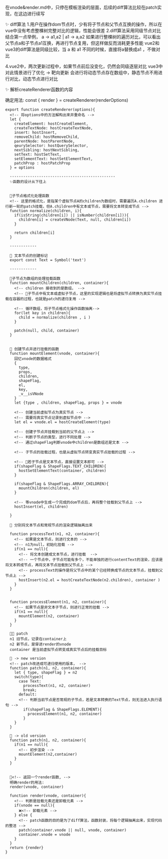 在vnode&render.md中，只停在模板渲染的层面，后续的diff算法比较在patch实现，在这边进行续写

✨ diff算法
  1.用户在操作dom节点时，少有将子节点和父节点互换的操作，所以在vue中没有考虑整棵树完整对比的逻辑，性能会很差
  2.diff算法采用同级节点对比
    结合第一点举例， a -> a1,a2  |  a1 -> a,a2 
    如果进行整棵树的遍历对比，可以看出父节点a和子节点a1互换，再进行节点复用，但这样做反而消耗更多性能
    vue2和vue3的diff算法是同级比较，当 a 和 a1 不同的时候，直接将a替换成a1 ，不做对比
  
  4.vue2中，两次更新过程中，如果节点前后没变化，仍然会同级逐层对比
    vue3中对此情景进行了优化 -> 靶向更新
    会进行将动态节点存在数组中，静态节点不用进行对比，动态节点进行对比



✨ 解析createRenderer函数的内容

  确定用法:
    const { render } = createRenderer(renderOptions)

    export function createRenderer(options){
      <!-- 将options中的方法解构出来并重命名 -->
      let {
        createElement: hostCreateElement,
        createTextNode: hostCreateTextNode,
        insert: hostInsert,
        removeChild: hostRemoveChild,
        parentNode: hostParentNode,
        qeurySelector: hostQuerySelector,
        nextSibling: hostNextSibling,
        setText: hostSetText,
        setElementText: hostSetElementText,
        patchProp : hostPatchProp
      } = options
      
      -----------------------------------------------
      ✨函数的设计从下往上


      🚩子节点格式化处理函数
      <!-- 这里的格式化，是指某个虚拟节点A的children为数组时，需要遍历A.children 进行新一轮的patch挂载，但A.children中有文本或节点，需要将文本转变成节点 -->
      function normalize(children, i){
        if(isString(children[i]) || isNumber(children[i])){
          children[i] = createVNode(Text, null, children[i])
        }

        return children[i]
      }

      ------------

      🚩 文本节点的创建标记
      export const Text = Symbol('text')

      ------------

      🚩子节点为数组的处理挂载函数
      function mountChildren(children, container){
        <!-- children 接收到的是数组， -->
        <!-- 🌟子节点中有文本或虚拟子节点，这里的实现逻辑也是将虚拟节点转换为真实节点挂载在容器的过程，也就是patch的递归复用 -->
        
        <!-- 循环数组，将子节点格式化操作函数抽离-->
        for(let key in children){
          child = normalize(children , i )
        }
        
        patch(null, child, container)
      }


      🚩 创建节点并进行挂载的函数
      function mountElement(vnode, container){
        回忆vnode的数据格式
        {
          type,
          props,
          children,
          shapeFlag,
          el,
          key,
          _v__isVNode
        }
        let {type , children, shapeFlag, props } = vnode
        
        <!-- 创建当前虚拟节点为真实节点 -->
        <!-- 需要将真实节点记录到虚拟节点中 -->
        let el = vnode.el = hostCreateElement(type)

        <!-- 创建子节点并挂载到当前的父节点上 -->
        <!-- 判断子节点的类型，进行不同处理 -->
        <!-- 通过shapeFlag判断vnode中children是数组还是文本 -->

        <!-- 子节点的挂载过程，也是从虚拟节点转变真实节点挂载的过程 -->

        <!-- 🌟若子节点是文本节点，直接设置文本即可 -->
        if(shapeFlag & ShapeFlags.TEXT_CHILDREN){
          hostSetElementText(container, children)
        }

        if(shapeFlag & ShapeFlags.ARRAY_CHILDREN){
          mountChildren(children, el)
        }
        
        <!-- 等vnode中生成一个完成的dom节点后，再将整个挂载到父节点上 -->
        hostInsert(el, children)
        
      }

      🚩 分别将文本节点和常规节点的渲染逻辑抽离出来

      function processText(n1, n2, container){
        <!-- 如果是文本节点，则进行文本的 -->
        <!-- n1为null，初始化挂载 -->
        if(n1 == null){
          <!-- 将文本创建成文本节点，进行挂载  -->
          <!-- 一个节点中，子节点可能有多个，不能单独的进行contentText的渲染，应该是将文本转成节点，再将文本节点挂载到父节点上 -->
          <!-- processText的操作是将父节点中的某个已经转换成节点的文本节点，挂载到父节点上 -->
          hostInsert(n2.el = hostCreateTextNode(n2.children), container )
        }
      }

      
      function processElement(n1, n2, container){
        <!-- 如果节点是非文本子节点，则进行正常的挂载 -->
        if(n1 == null){
          mountElement(n2, container)
        }
      }

      🚩🚩 patch 
      n1 旧节点，记录在container上
      n2 新节点，是穿进render的vnode
      container 是当前虚拟节点转变成真实节点后的挂载目标

      🌟 -> new version
      <!-- patch改进成可递归使用的版本， -->
      function patch(n1, n2, container){
        let { type, shapeFlag } = n2
        switch(type){
          case Text:
            processText(n1, n2, container)
            break;
          default:
          <!-- 判断当前节点是否常规的子节点，若是文本转换的Text节点，则无法进入执行语句 -->
            if(shapeFlag & ShapeFlags.ELEMENT){
              processElement(n1, n2, container)
            }
        }
      }

      🌟 -> old version
      function patch(n1, n2, container){
        if(n1 == null){
          <!-- 初步渲染 -->
          mountElement(n2,container)
        }
      }


      🚩<!-- 返回一个render函数, -->
      明确render的用法:
      render(vnode, container)

      function render(vnode, container){
        <!-- 判断是挂载元素还是卸载元素 -->
        if(vnode == null){
          ❌<!-- 卸载元素 -->
        } else {
          <!-- patch函数的目的是为了diff算法，函数封装，将每个逻辑抽离出来，实现代码的整洁 -->
          patch(container.vnode || null, vnode, container)
          container.vnode = vnode
        }
      }
      return {render}
    }
